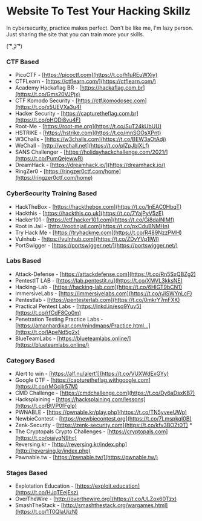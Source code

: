 # Website To Test Your Hacking Skillz
In cybersecurity, practice makes perfect. Don't be like me, I'm lazy person. Just sharing the site that you can train more your skills.

( ͡° ͜ʖ ͡°)

### CTF Based
- PicoCTF - [https://picoctf.com](https://t.co/h1uREuWXiy)
- CTFLearn - [https://ctflearn.com/](https://ctflearn.com/)
- Academy Hackaflag BR - [https://hackaflag.com.br](https://t.co/Gms20VJPjx) 
- CTF Komodo Security - [https://ctf.komodosec.com](https://t.co/x5UEVXa3u4) 
- Hacker Security - [https://capturetheflag.com.br](https://t.co/oHODi8vu4F) 
- Root-Me - [https://root-me.org](https://t.co/SuT24kUbUU) 
- HSTRIKE - [https://hstrike.com](https://t.co/mnSGOsXPnt) 
- W3Challs - [https://w3challs.com](https://t.co/BEW3aOtAdj) 
- WeChall - [http://wechall.net](https://t.co/plZpJblXLf) 
- SANS Challenger - [https://holidayhackchallenge.com/2021/](https://t.co/PumQejewwR) 
- DreamHack - [https://dreamhack.io/](https://dreamhack.io/)
- RingZer0 - [https://ringzer0ctf.com/home](https://ringzer0ctf.com/home)

### CyberSecurity Training Based
- HackTheBox - [https://hackthebox.com](https://t.co/1nEAC0HbqT) 
- Hackthis - [https://hackthis.co.uk](https://t.co/7YajPyV5zE) 
- Hacker101 - [https://ctf.hacker101.com](https://t.co/Gi8daINIMf)
- Root in Jail - [http://rootinjail.com](https://t.co/pxCduBNMHn) 
- Try Hack Me - [https://tryhackme.com](https://t.co/R489NzzPMH) 
- Vulnhub - [https://vulnhub.com](https://t.co/ZDvYVp1IWl) 
- PortSwigger - [https://portswigger.net/](https://portswigger.net/)

### Labs Based
- Attack-Defense - [https://attackdefense.com](https://t.co/Rn5SxQBZg2) 
- PentestIT LAB - [https://lab.pentestit.ru](https://t.co/XMVL3kksNE) 
- Hacking-Lab - [https://hacking-lab.com](https://t.co/6HlGT9bCN1) 
- ImmersiveLabs - [https://immersivelabs.com](https://t.co/rJiSWYnLcF) 
- Pentestlab - [https://pentesterlab.com](https://t.co/0mkrY7mFXK) 
- Practical Pentest Labs - [https://lnkd.in/esq9Yuv5](https://t.co/rfCdF8Co0m) 
- Penetration Testing Practice Labs -[https://amanhardikar.com/mindmaps/Practice.html…](https://t.co/IApeNd5g2x)
- BlueTeamLabs - [https://blueteamlabs.online/](https://blueteamlabs.online/)

### Category Based
- Alert to win - [https://alf.nu/alert1](https://t.co/VUXWdExGYy) 
- Google CTF - [https://capturetheflag.withgoogle.com](https://t.co/rMGcjlr57M) 
- CMD Challenge - [https://cmdchallenge.com](https://t.co/Dy6aDsxKB7)
- Hacksplaining - [https://hacksplaining.com/lessons](https://t.co/BtVP0fFgIp) 
- PWNABLE - [https://pwnable.kr/play.php](https://t.co/TN5yveeUWp) 
- NewbieContest - [https://newbiecontest.org](https://t.co/7LmspkqI0B) 
- Zenk-Security - [https://zenk-security.com](https://t.co/kfv3BOZt0T) *
- The Cryptopals Crypto Challenges - [https://cryptopals.com](https://t.co/oiaiyqN9hc)
- Reversing.kr - [http://reversing.kr/index.php](http://reversing.kr/index.php)
- Pawnable.tw - [https://pwnable.tw/](https://pwnable.tw/)

### Stages Based
- Explotation Education - [https://exploit.education](https://t.co/HJqTEejEsz) 
- OverTheWire - [http://overthewire.org](https://t.co/ULZox60Tzx)
- SmashTheStack - [http://smashthestack.org/wargames.html](https://t.co/1T0QIaUjzN) 
